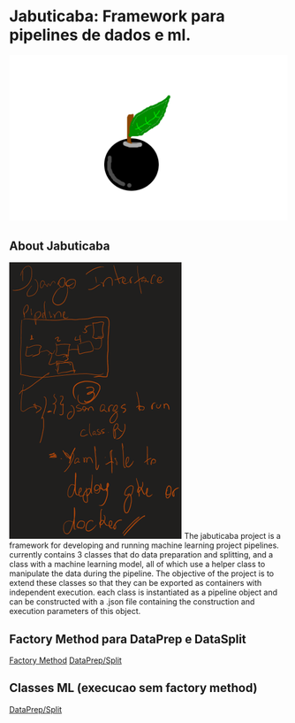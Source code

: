 # Jabuticaba: Framework para pipelines de dados e ml.
![Jabuticaba icon](icon.png)

## About Jabuticaba
![Jabuticaba draw](draw.png)
The jabuticaba project is a framework for developing and running machine learning project pipelines.
currently contains 3 classes that do data preparation and splitting, and a class with a machine learning model, all of which use a helper class to manipulate the data during the pipeline.
The objective of the project is to extend these classes so that they can be exported as containers with independent execution.
each class is instantiated as a pipeline object and can be constructed with a .json file containing the construction and execution parameters of this object.

## Factory Method para DataPrep e DataSplit
[Factory Method](./src/README.md)
[DataPrep/Split](./src/steps/README.md)
## Classes ML (execucao sem factory method)
[DataPrep/Split](./src/mlUtils/README.md)